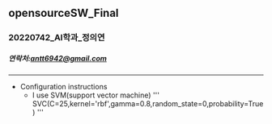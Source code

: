## opensourceSW_Final
### 20220742_AI학과_정의연
##### 연락처:antt6942@gmail.com
------------
+ Configuration instructions
  + I use SVM(support vector machine)
'''
SVC(C=25,kernel='rbf',gamma=0.8,random_state=0,probability=True)
'''
